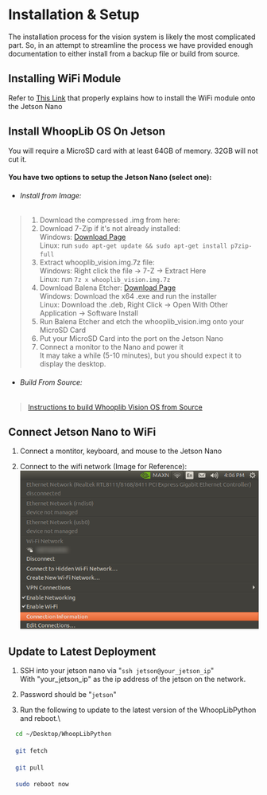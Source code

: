 
# Installation & Setup

The installation process for the vision system is likely the most complicated part. So, in an attempt to streamline the process
we have provided enough documentation to either install from a backup file or build from source.

## Installing WiFi Module

Refer to [This Link](https://kb.vex.com/hc/en-us/articles/360048489132-Installing-the-Intel-Dual-Band-Wi-Fi-and-Antennas-for-VEX-AI) that
properly explains how to install the WiFi module onto the Jetson Nano

## Install WhoopLib OS On Jetson

You will require a MicroSD card with at least 64GB of memory. 32GB will not cut it.

#### You have two options to setup the Jetson Nano (select one):

- ###### Install from Image:
> 1. Download the compressed .img from here:
> 2. Download 7-Zip if it's not already installed:\
> Windows: [Download Page](https://www.7-zip.org/download.html)\
> Linux: run ```sudo apt-get update && sudo apt-get install p7zip-full```
> 3. Extract whooplib_vision.img.7z file:\
> Windows: Right click the file -> 7-Z -> Extract Here\
> Linux: run ```7z x whooplib_vision.img.7z```
> 4. Download Balena Etcher: [Download Page](https://github.com/balena-io/etcher/releases/)\
> Windows: Download the x64 .exe and run the installer\
> Linux: Download the .deb, Right Click -> Open With Other Application -> Software Install
> 5. Run Balena Etcher and etch the whooplib_vision.img onto your MicroSD Card
> 6. Put your MicroSD Card into the port on the Jetson Nano
> 7. Connect a monitor to the Nano and power it\
> It may take a while (5-10 minutes), but you should expect it to display the desktop.

- ###### Build From Source:
> [Instructions to build Whooplib Vision OS from Source](https://docs.google.com/document/d/1R466WGGEFfLnCq74Ui_tFQveaQ1RHnSQTE2j4t9e8I4/edit?usp=sharing)

## Connect Jetson Nano to WiFi

1. Connect a montitor, keyboard, and mouse to the Jetson Nano

2. Connect to the wifi network (Image for Reference):\
![Image](../images/JetsonWifi.png)


## Update to Latest Deployment

1. SSH into your jetson nano via "```ssh jetson@your_jetson_ip```"\
With "your_jetson_ip" as the ip address of the jetson on the network.

2. Password should be "```jetson```"

3. Run the following to update to the latest version of the WhoopLibPython and reboot.\
```bash
  cd ~/Desktop/WhoopLibPython

  git fetch

  git pull

  sudo reboot now
```